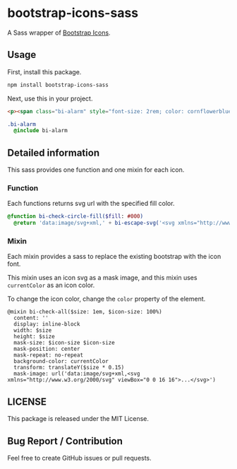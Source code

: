 # bootstrap-icons-sass

A Sass wrapper of [Bootstrap Icons](https://icons.getbootstrap.com/).

## Usage

First, install this package.

```sh
npm install bootstrap-icons-sass
```

Next, use this in your project.

```html
<p><span class="bi-alarm" style="font-size: 2rem; color: cornflowerblue;"></i></p>
```

```sass
.bi-alarm
  @include bi-alarm
```

## Detailed information

This sass provides one function and one mixin for each icon.

### Function

Each functions returns svg url with the specified fill color.

```sass
@function bi-check-circle-fill($fill: #000)
  @return 'data:image/svg+xml,' + bi-escape-svg('<svg xmlns="http://www.w3.org/2000/svg" viewBox="0 0 16 16" fill="' + $fill + '">...</svg>')
```

### Mixin

Each mixin provides a sass to replace the existing bootstrap with the icon font.

This mixin uses an icon svg as a mask image, and this mixin uses `currentColor` as an icon color.

To change the icon color, change the `color` property of the element.

```
@mixin bi-check-all($size: 1em, $icon-size: 100%)
  content: ''
  display: inline-block
  width: $size
  height: $size
  mask-size: $icon-size $icon-size
  mask-position: center
  mask-repeat: no-repeat
  background-color: currentColor
  transform: translateY($size * 0.15)
  mask-image: url('data:image/svg+xml,<svg xmlns="http://www.w3.org/2000/svg" viewBox="0 0 16 16">...</svg>')
```

## LICENSE

This package is released under the MIT License.

## Bug Report / Contribution

Feel free to create GitHub issues or pull requests.
